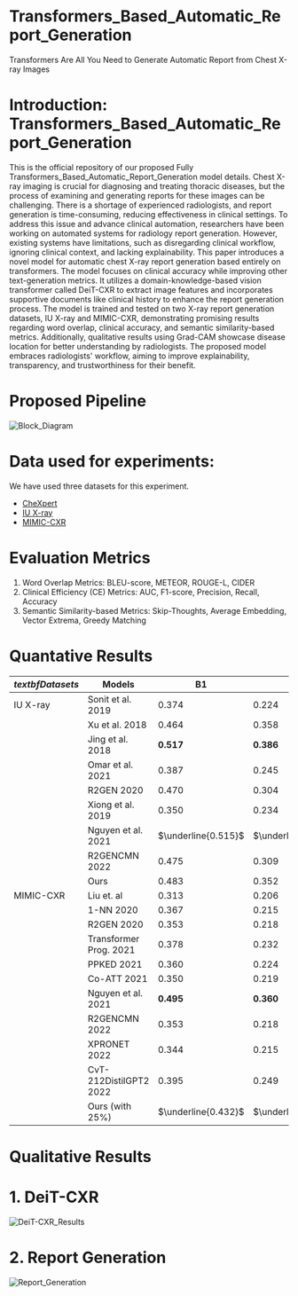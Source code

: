 # Transformers_Based_Automatic_Report_Generation
Transformers Are All You Need to Generate Automatic Report from Chest X-ray Images


# Introduction: Transformers_Based_Automatic_Report_Generation
This is the official repository of our proposed Fully Transformers_Based_Automatic_Report_Generation model details. Chest X-ray imaging is crucial for diagnosing and treating thoracic diseases, but the process of examining and generating reports for these images can be challenging. There is a shortage of experienced radiologists, and report generation is time-consuming, reducing effectiveness in clinical settings. To address this issue and advance clinical automation, researchers have been working on automated systems for radiology report generation. However, existing systems have limitations, such as disregarding clinical workflow, ignoring clinical context, and lacking explainability. This paper introduces a novel model for automatic chest X-ray report generation based entirely on transformers. The model focuses on clinical accuracy while improving other text-generation metrics. It utilizes a domain-knowledge-based vision transformer called DeiT-CXR to extract image features and incorporates supportive documents like clinical history to enhance the report generation process. The model is trained and tested on two X-ray report generation datasets, IU X-ray and MIMIC-CXR, demonstrating promising results regarding word overlap, clinical accuracy, and semantic similarity-based metrics. Additionally, qualitative results using Grad-CAM showcase disease location for better understanding by radiologists. The proposed model embraces radiologists' workflow, aiming to improve explainability, transparency, and trustworthiness for their benefit.

# Proposed Pipeline
![Block_Diagram](https://github.com/Chayaneee/Transformers_Based_Automatic_Report_Generation/assets/54748679/145254f7-1e4f-4b24-85e8-c0edf9e60a1b)


# Data used for experiments: 

We have used three datasets for this experiment.
  - [CheXpert](https://stanfordmlgroup.github.io/competitions/chexpert/)
  - [IU X-ray](https://openi.nlm.nih.gov/)
  - [MIMIC-CXR](https://physionet.org/content/mimiciii-demo/1.4/)

# Evaluation Metrics 
1. Word Overlap Metrics: BLEU-score, METEOR, ROUGE-L, CIDER
2. Clinical Efficiency (CE) Metrics: AUC, F1-score, Precision, Recall, Accuracy
3. Semantic Similarity-based Metrics: Skip-Thoughts, Average Embedding, Vector Extrema, Greedy Matching

# Quantative Results

| $textbf{Datasets}$                     | $\textbf{Models}$                                           | $\textbf{B1}$         | $\textbf{B2}$          | $\textbf{B3}$         | $\textbf{B4}$         | $\textbf{METEOR}$     | $\textbf{ROUGE-L}$    | $\textbf{CIDER}$      |
|-------------------------------------|-----------------------------------------------------------|---------------------|----------------------|---------------------|---------------------|---------------------|---------------------|---------------------|
| IU X-ray  | Sonit et al. 2019                     | $0.374$             | $0.224$              | $0.152$             | $0.11$              | $0.164$             | $0.308$             | $0.360$             |
|                                     | Xu et al. 2018                    | $0.464$             | $0.358$              | $0.270$             | $0.195$             | $\textbf{0.274}$    | $0.366$             | $--$                |
|                                     | Jing et al. 2018           | $\textbf{0.517}$    | $\textbf{0.386}$     | $\textbf{0.306}$    | $\textbf{0.247}$    | $0.217$             | $\textbf{0.447}$    | $\underline{0.327}$ |
|                                     | Omar et al. 2021            | $0.387$             | $0.245$              | $0.166$             | $0.111$             | $0.164$             | $0.289$             | $0.257$             |
|                                    | R2GEN 2020                      | $0.470$             | $0.304$              | $0.219$             | $0.165$             | $0.187$             | $0.371$             | $--$                |
|                                   | Xiong et al. 2019              | $0.350$             | $0.234$              | $0.143$             | $0.096$             | $--$                | $--$                | $0.323$             |
|                                     | Nguyen et al. 2021             | $\underline{0.515}$ | $\underline{0.378}$ | $\underline{0.293}$ | $\underline{0.235}$ | $\underline{0.219}$ | $\underline{0.436}$ | $--$                |
|                                     | R2GENCMN 2022                        | $0.475$             | $0.309$              | $0.222$             | $0.170$             | $0.191$             | $0.375$             | $--$                |
|                                     | Ours                                                      | $0.483$             | $0.352$              | $0.273$             | $0.219$             | $0.208$             | $0.418$             | $\textbf{0.536}$    |
| MIMIC-CXR | Liu et. al                       | 0.313               | 0.206                | 0.146               | 0.103               | --                  | 0.306               | --                  |
|                                   | 1-NN 2020                       | 0.367               | 0.215                | 0.138               | 0.095               | 0.139               | 0.228               | --                  |
|                                 | R2GEN 2020                      | 0.353               | 0.218                | 0.145               | 0.103               | 0.142               | 0.277               | --                  |
|                                     | Transformer Prog. 2021 | 0.378               | 0.232                | 0.154               | 0.107               | 0.145               | 0.272               | --                  |
|                                   | PPKED 2021                        | 0.360               | 0.224                | 0.149               | 0.106               | 0.149               | 0.284               | --                  |
|                                     | Co-ATT 2021             | 0.350               | 0.219                | 0.152               | 0.109               | 0.151               | 0.283               | --                  |
|                                     | Nguyen et al. 2021             | $\textbf{0.495}$      | $\textbf{0.360}$       | $\textbf{0.278}$      | $\textbf{0.224}$      | $\textbf{0.222}$      | $\textbf{0.390}$      | --                  |
|                                     | R2GENCMN 2022                         | 0.353               | 0.218                | 0.148               | 0.106               | 0.142               | 0.278               | --                  |
|                                     | XPRONET 2022                         | 0.344               | 0.215                | 0.146               | 0.105               | 0.138               | 0.279               | --                  |
|                                     | CvT-212DistilGPT2 2022        | 0.395               | 0.249                | 0.172               | 0.127               | 0.155               | 0.288               | $\textbf{0.379}$      |
|                                     | Ours (with $25\%$)                                        | $\underline{0.432}$   | $\underline{0.296}$   | $\underline{0.218}$   | $\underline{0.167}$   | $\underline{0.181}$   | $\underline{0.336}$   | $\underline{0.272}$   |




# Qualitative Results
# 1. DeiT-CXR 
![DeiT-CXR_Results](https://github.com/Chayaneee/Transformers_Based_Automatic_Report_Generation/assets/54748679/4fcb6510-92b9-4534-8328-3943d55de7c4)

# 2. Report Generation
![Report_Generation](https://github.com/Chayaneee/Transformers_Based_Automatic_Report_Generation/assets/54748679/c2a6ccf4-c0f4-4d55-85d0-1034269eeb47)

